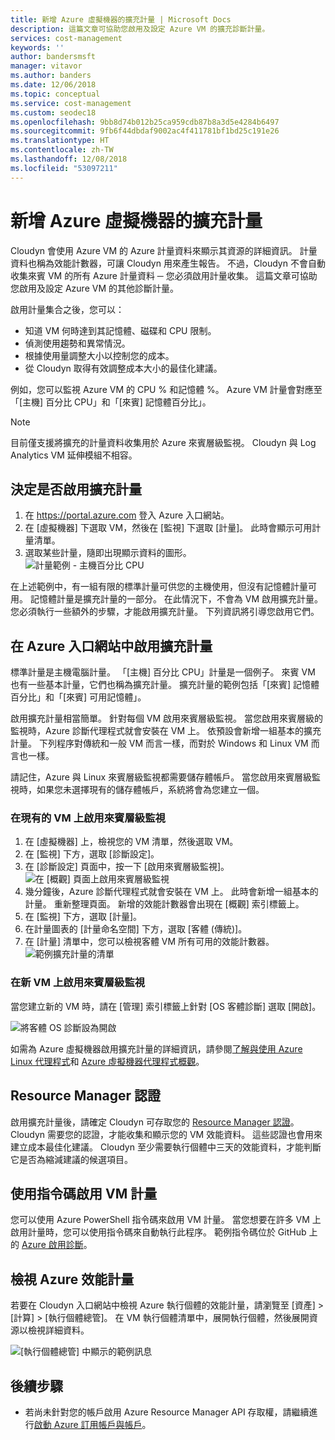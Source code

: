 ```yaml
---
title: 新增 Azure 虛擬機器的擴充計量 | Microsoft Docs
description: 這篇文章可協助您啟用及設定 Azure VM 的擴充診斷計量。
services: cost-management
keywords: ''
author: bandersmsft
manager: vitavor
ms.author: banders
ms.date: 12/06/2018
ms.topic: conceptual
ms.service: cost-management
ms.custom: seodec18
ms.openlocfilehash: 9bb8d74b012b25ca959cdb87b8a3d5e4284b6497
ms.sourcegitcommit: 9fb6f44dbdaf9002ac4f411781bf1bd25c191e26
ms.translationtype: HT
ms.contentlocale: zh-TW
ms.lasthandoff: 12/08/2018
ms.locfileid: "53097211"
---
```

# <a name="add-extended-metrics-for-azure-virtual-machines"></a>新增 Azure 虛擬機器的擴充計量

Cloudyn 會使用 Azure VM 的 Azure 計量資料來顯示其資源的詳細資訊。 計量資料也稱為效能計數器，可讓 Cloudyn 用來產生報告。 不過，Cloudyn 不會自動收集來賓 VM 的所有 Azure 計量資料 ─ 您必須啟用計量收集。 這篇文章可協助您啟用及設定 Azure VM 的其他診斷計量。

啟用計量集合之後，您可以：

- 知道 VM 何時達到其記憶體、磁碟和 CPU 限制。
- 偵測使用趨勢和異常情況。
- 根據使用量調整大小以控制您的成本。
- 從 Cloudyn 取得有效調整成本大小的最佳化建議。

例如，您可以監視 Azure VM 的 CPU % 和記憶體 %。 Azure VM 計量會對應至「[主機] 百分比 CPU」和「[來賓] 記憶體百分比」。

> [!NOTE]
> 目前僅支援將擴充的計量資料收集用於 Azure 來賓層級監視。 Cloudyn 與 Log Analytics VM 延伸模組不相容。

## <a name="determine-whether-extended-metrics-are-enabled"></a>決定是否啟用擴充計量

1. 在 https://portal.azure.com 登入 Azure 入口網站。
2. 在 [虛擬機器] 下選取 VM，然後在 [監視] 下選取 [計量]。 此時會顯示可用計量清單。
3. 選取某些計量，隨即出現顯示資料的圖形。  
    ![計量範例 - 主機百分比 CPU](./media/azure-vm-extended-metrics/metric01.png)

在上述範例中，有一組有限的標準計量可供您的主機使用，但沒有記憶體計量可用。 記憶體計量是擴充計量的一部分。 在此情況下，不會為 VM 啟用擴充計量。 您必須執行一些額外的步驟，才能啟用擴充計量。 下列資訊將引導您啟用它們。

## <a name="enable-extended-metrics-in-the-azure-portal"></a>在 Azure 入口網站中啟用擴充計量

標準計量是主機電腦計量。 「[主機] 百分比 CPU」計量是一個例子。 來賓 VM 也有一些基本計量，它們也稱為擴充計量。 擴充計量的範例包括「[來賓] 記憶體百分比」和「[來賓] 可用記憶體」。

啟用擴充計量相當簡單。 針對每個 VM 啟用來賓層級監視。 當您啟用來賓層級的監視時，Azure 診斷代理程式就會安裝在 VM 上。 依預設會新增一組基本的擴充計量。 下列程序對傳統和一般 VM 而言一樣，而對於 Windows 和 Linux VM 而言也一樣。

請記住，Azure 與 Linux 來賓層級監視都需要儲存體帳戶。 當您啟用來賓層級監視時，如果您未選擇現有的儲存體帳戶，系統將會為您建立一個。

### <a name="enable-guest-level-monitoring-on-existing-vms"></a>在現有的 VM 上啟用來賓層級監視

1. 在 [虛擬機器] 上，檢視您的 VM 清單，然後選取 VM。
2. 在 [監視] 下方，選取 [診斷設定]。
3. 在 [診斷設定] 頁面中，按一下 [啟用來賓層級監視]。  
    ![在 [概觀] 頁面上啟用來賓層級監視](./media/azure-vm-extended-metrics/enable-guest-monitoring.png)
4. 幾分鐘後，Azure 診斷代理程式就會安裝在 VM 上。 此時會新增一組基本的計量。 重新整理頁面。 新增的效能計數器會出現在 [概觀] 索引標籤上。
5. 在 [監視] 下方，選取 [計量]。
6. 在計量圖表的 [計量命名空間] 下方，選取 [客體 (傳統)]。
7. 在 [計量] 清單中，您可以檢視客體 VM 所有可用的效能計數器。  
    ![範例擴充計量的清單](./media/azure-vm-extended-metrics/extended-metrics.png)

### <a name="enable-guest-level-monitoring-on-new-vms"></a>在新 VM 上啟用來賓層級監視

當您建立新的 VM 時，請在 [管理] 索引標籤上針對 [OS 客體診斷] 選取 [開啟]。

![將客體 OS 診斷設為開啟](./media/azure-vm-extended-metrics/new-enable-diag.png)

如需為 Azure 虛擬機器啟用擴充計量的詳細資訊，請參閱[了解與使用 Azure Linux 代理程式](../virtual-machines/extensions/agent-linux.md)和 [Azure 虛擬機器代理程式概觀](../virtual-machines/extensions/agent-windows.md)。

## <a name="resource-manager-credentials"></a>Resource Manager 認證

啟用擴充計量後，請確定 Cloudyn 可存取您的 [Resource Manager 認證](activate-subs-accounts.md)。 Cloudyn 需要您的認證，才能收集和顯示您的 VM 效能資料。 這些認證也會用來建立成本最佳化建議。 Cloudyn 至少需要執行個體中三天的效能資料，才能判斷它是否為縮減建議的候選項目。

## <a name="enable-vm-metrics-with-a-script"></a>使用指令碼啟用 VM 計量

您可以使用 Azure PowerShell 指令碼來啟用 VM 計量。 當您想要在許多 VM 上啟用計量時，您可以使用指令碼來自動執行此程序。 範例指令碼位於 GitHub 上的 [Azure 啟用診斷](https://github.com/Cloudyn/azure-enable-diagnostics)。

## <a name="view-azure-performance-metrics"></a>檢視 Azure 效能計量

若要在 Cloudyn 入口網站中檢視 Azure 執行個體的效能計量，請瀏覽至 [資產] > [計算] > [執行個體總管]。 在 VM 執行個體清單中，展開執行個體，然後展開資源以檢視詳細資料。

![[執行個體總管] 中顯示的範例訊息](./media/azure-vm-extended-metrics/instance-explorer.png)

## <a name="next-steps"></a>後續步驟

- 若尚未針對您的帳戶啟用 Azure Resource Manager API 存取權，請繼續進行[啟動 Azure 訂用帳戶與帳戶](activate-subs-accounts.md)。
